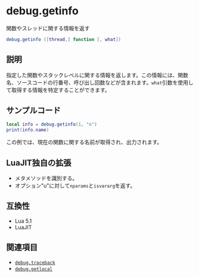 # debug.getinfo

関数やスレッドに関する情報を返す

```lua
debug.getinfo ([thread,] function [, what])
```

## 説明

指定した関数やスタックレベルに関する情報を返します。この情報には、関数名、ソースコードの行番号、呼び出し回数などが含まれます。`what`引数を使用して取得する情報を特定することができます。

## サンプルコード

```lua
local info = debug.getinfo(1, "n")
print(info.name)
```

この例では、現在の関数に関する名前が取得され、出力されます。

## LuaJIT独自の拡張

- メタメソッドを識別する。
- オプション"u"に対して`nparams`と`isvararg`を返す。

## 互換性

- Lua 5.1
- LuaJIT

## 関連項目

- [`debug.traceback`](traceback.md)
- [`debug.getlocal`](getlocal.md)